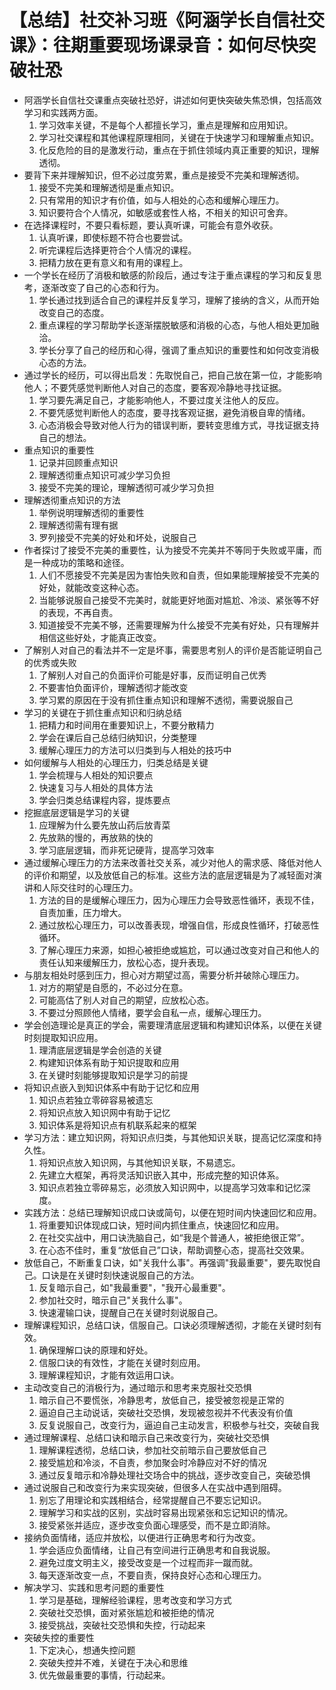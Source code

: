 # 【总结】社交补习班《阿涵学长自信社交课》：往期重要现场课录音：如何尽快突破社恐

-   阿涵学长自信社交课重点突破社恐好，讲述如何更快突破失焦恐惧，包括高效学习和实践两方面。
    1.  学习效率关键，不是每个人都擅长学习，重点是理解和应用知识。
    2.  学习社交课程和其他课程原理相同，关键在于快速学习和理解重点知识。
    3.  化反危险的目的是激发行动，重点在于抓住领域内真正重要的知识，理解透彻。
-   要背下来并理解知识，但不必过度劳累，重点是接受不完美和理解透彻。
    1.  接受不完美和理解透彻是重点知识。
    2.  只有常用的知识才有价值，如与人相处的心态和缓解心理压力。
    3.  知识要符合个人情况，如敏感或套性人格，不相关的知识可舍弃。
-   在选择课程时，不要只看标题，要认真听课，可能会有意外收获。
    1.  认真听课，即使标题不符合也要尝试。
    2.  听完课程后选择更符合个人情况的课程。
    3.  把精力放在更有意义和有用的课程上。
-   一个学长在经历了消极和敏感的阶段后，通过专注于重点课程的学习和反复思考，逐渐改变了自己的心态和行为。
    1.  学长通过找到适合自己的课程并反复学习，理解了接纳的含义，从而开始改变自己的态度。
    2.  重点课程的学习帮助学长逐渐摆脱敏感和消极的心态，与他人相处更加融洽。
    3.  学长分享了自己的经历和心得，强调了重点知识的重要性和如何改变消极心态的方法。
-   通过学长的经历，可以得出启发：先取悦自己，把自己放在第一位，才能影响他人；不要凭感觉判断他人对自己的态度，要客观冷静地寻找证据。
    1.  学习要先满足自己，才能影响他人，不要过度关注他人的反应。
    2.  不要凭感觉判断他人的态度，要寻找客观证据，避免消极自卑的情绪。
    3.  心态消极会导致对他人行为的错误判断，要转变思维方式，寻找证据支持自己的想法。
-   重点知识的重要性
    1.  记录并回顾重点知识
    2.  理解透彻重点知识可减少学习负担
    3.  接受不完美的理论，理解透彻可减少学习负担
-   理解透彻重点知识的方法
    1.  举例说明理解透彻的重要性
    2.  理解透彻需有理有据
    3.  罗列接受不完美的好处和坏处，说服自己
-   作者探讨了接受不完美的重要性，认为接受不完美并不等同于失败或平庸，而是一种成功的策略和途径。
    1.  人们不愿接受不完美是因为害怕失败和自责，但如果能理解接受不完美的好处，就能改变这种心态。
    2.  当能够说服自己接受不完美时，就能更好地面对尴尬、冷淡、紧张等不好的表现，不再自责。
    3.  知道接受不完美不够，还需要理解为什么接受不完美有好处，只有理解并相信这些好处，才能真正改变。
-   了解别人对自己的看法并不一定是坏事，需要思考别人的评价是否能证明自己的优秀或失败
    1.  了解别人对自己的负面评价可能是好事，反而证明自己优秀
    2.  不要害怕负面评价，理解透彻才能改变
    3.  学习累的原因在于没有抓住重点知识和理解不透彻，需要说服自己
-   学习的关键在于抓住重点知识和归纳总结
    1.  把精力和时间用在重要知识上，不要分散精力
    2.  学会在课后自己总结归纳知识，分类整理
    3.  缓解心理压力的方法可以归类到与人相处的技巧中
-   如何缓解与人相处的心理压力，归类总结是关键
    1.  学会梳理与人相处的知识要点
    2.  快速复习与人相处的具体方法
    3.  学会归类总结课程内容，提炼要点
-   挖掘底层逻辑是学习的关键
    1.  应理解为什么要先放山药后放青菜
    2.  先放熟的慢的，再放熟的快的
    3.  学习底层逻辑，而非死记硬背，提高学习效率
-   通过缓解心理压力的方法来改善社交关系，减少对他人的需求感、降低对他人的评价和期望，以及放低自己的标准。这些方法的底层逻辑是为了减轻面对演讲和人际交往时的心理压力。
    1.  方法的目的是缓解心理压力，因为心理压力会导致恶性循环，表现不佳，自责加重，压力增大。
    2.  通过放松心理压力，可以改善表现，增强自信，形成良性循环，打破恶性循环。
    3.  了解心理压力来源，如担心被拒绝或尴尬，可以通过改变对自己和他人的责任认知来缓解压力，放松心态，提升表现。
-   与朋友相处时感到压力，担心对方期望过高，需要分析并破除心理压力。
    1.  对方的期望是自愿的，不必过分在意。
    2.  可能高估了别人对自己的期望，应放松心态。
    3.  不要过分照顾他人情绪，要学会自私一点，缓解心理压力。
-   学会创造理论是真正的学会，需要理清底层逻辑和构建知识体系，以便在关键时刻提取知识应用。
    1.  理清底层逻辑是学会创造的关键
    2.  构建知识体系有助于知识提取和应用
    3.  在关键时刻能够提取知识是学习的前提
-   将知识点嵌入到知识体系中有助于记忆和应用
    1.  知识点若独立零碎容易被遗忘
    2.  将知识点放入知识网中有助于记忆
    3.  知识体系是将知识点有机联系起来的框架
-   学习方法：建立知识网，将知识点归类，与其他知识关联，提高记忆深度和持久性。
    1.  将知识点放入知识网，与其他知识关联，不易遗忘。
    2.  先建立大框架，再将灵活知识嵌入其中，形成完整的知识体系。
    3.  知识点若独立零碎易忘，必须放入知识网中，以提高学习效率和记忆深度。
-   实践方法：总结已理解知识成口诀或简句，以便在短时间内快速回忆和应用。
    1.  将重要知识体现成口诀，短时间内抓住重点，快速回忆和应用。
    2.  在社交实战中，用口诀洗脑自己，如“我是个普通人，被拒绝很正常”。
    3.  在心态不佳时，重复“放低自己”口诀，帮助调整心态，提高社交效果。
-   放低自己，不断重复口诀，如"关我什么事"。再强调"我最重要"，要先取悦自己。口诀是在关键时刻快速说服自己的方法。
    1.  反复暗示自己，如"我最重要"，"我开心最重要"。
    2.  参加社交时，暗示自己"关我什么事"。
    3.  快速灌输口诀，提醒自己在关键时刻说服自己。
-   理解课程知识，总结口诀，信服自己。口诀必须理解透彻，才能在关键时刻有效。
    1.  确保理解口诀的原理和好处。
    2.  信服口诀的有效性，才能在关键时刻应用。
    3.  理解课程知识，才能有效运用口诀。
-   主动改变自己的消极行为，通过暗示和思考来克服社交恐惧
    1.  暗示自己不要慌张，冷静思考，放低自己，接受被忽视是正常的
    2.  逼迫自己主动说话，突破社交恐惧，发现被忽视并不代表没有价值
    3.  反复说服自己，改变行为，逼迫自己主动发言，积极参与社交，突破自我
-   通过理解课程、总结口诀和暗示自己来改变行为，突破社交恐惧
    1.  理解课程透彻，总结口诀，参加社交前暗示自己要放低自己
    2.  接受尴尬和冷淡，不自责，参加聚会时冷静应对不好的情况
    3.  通过反复暗示和冷静处理社交场合中的挑战，逐步改变自己，突破恐惧
-   通过说服自己和改变行为来实现突破，但很多人在实战中遇到阻碍。
    1.  别忘了用理论和实践相结合，经常提醒自己不要忘记知识。
    2.  理解学习和实战的区别，实战时容易出现紧张和忘记知识的情况。
    3.  接受紧张并适应，逐步改变负面心理感受，而不是立即消除。
-   接纳负面情绪，适应并放松，以便进行正确思考和行为改变。
    1.  学会适应负面情绪，让自己有空间进行正确思考和自我说服。
    2.  避免过度文明主义，接受改变是一个过程而非一蹴而就。
    3.  每天逐渐改变一点，不要自责，保持良好心态和心理压力。
-   解决学习、实践和思考问题的重要性
    1.  学习是基础，理解经验课程，思考改变和学习方式
    2.  突破社交恐惧，面对紧张尴尬和被拒绝的情况
    3.  接受挑战，突破社交恐惧和失控，行动起来
-   突破失控的重要性
    1.  下定决心，想通失控问题
    2.  突破失控并不难，关键在于决心和思维
    3.  优先做最重要的事情，行动起来。